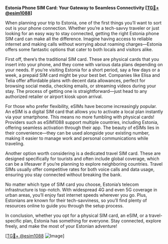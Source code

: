 **Estonia Phone SIM Card: Your Gateway to Seamless Connectivity [[TG💪+ @esim1088](https://t.me/s/esim1088)]**

When planning your trip to Estonia, one of the first things you’ll want to sort out is your phone connection. Whether you’re a tech-savvy traveler or just looking for an easy way to stay connected, getting the right Estonia phone SIM card can make all the difference. Imagine having access to reliable internet and making calls without worrying about roaming charges—Estonia offers some fantastic options that cater to both locals and visitors alike.

First off, there’s the traditional SIM card. These are physical cards that you insert into your phone, and they come with various data plans depending on your needs. If you’re visiting Estonia for a short period, say a few days or a week, a prepaid SIM card might be your best bet. Companies like Elisa and Telia offer affordable plans with decent data allowances, perfect for browsing social media, checking emails, or streaming videos during your stay. The process of getting one is straightforward—just head to any authorized retailer or airport kiosk upon arrival.

For those who prefer flexibility, eSIMs have become increasingly popular. An eSIM is a digital SIM card that allows you to activate a local plan instantly via your smartphone. This means no more fumbling with physical cards! Providers such as eSIM1088 support multiple countries, including Estonia, offering seamless activation through their app. The beauty of eSIMs lies in their convenience—they can be used alongside your existing number, making it easier to manage work and personal communications while traveling.

Another option worth considering is a dedicated travel SIM card. These are designed specifically for tourists and often include global coverage, which can be a lifesaver if you’re planning to explore neighboring countries. Travel SIMs usually offer competitive rates for both voice calls and data usage, ensuring you stay connected without breaking the bank.

No matter which type of SIM card you choose, Estonia’s telecom infrastructure is top-notch. With widespread 4G and even 5G coverage in urban areas, you’ll enjoy fast internet speeds wherever you go. Plus, Estonians are known for their tech-savviness, so you’ll find plenty of resources online to guide you through the setup process.

In conclusion, whether you opt for a physical SIM card, an eSIM, or a travel-specific plan, Estonia has something for everyone. Stay connected, explore freely, and make the most of your Estonian adventure! 

[[TG💪+ @esim1088](https://t.me/s/esim1088) ![Image](https://i.postimg.cc/Y0z9fWf4/image.png)]